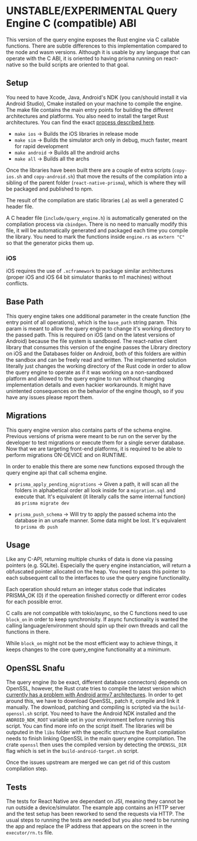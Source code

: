 # UNSTABLE/EXPERIMENTAL Query Engine C (compatible) ABI

This version of the query engine exposes the Rust engine via C callable functions. There are subtle differences to this implementation compared to the node and wasm versions. Although it is usable by any language that can operate with the C ABI, it is oriented to having prisma running on react-native so the build scripts are oriented to that goal.

## Setup

You need to have Xcode, Java, Android's NDK (you can/should install it via Android Studio), Cmake installed on your machine to compile the engine. The make file contains the main entry points for building the different architectures and platforms. You also need to install the target Rust architectures. You can find the exact [process described here](https://ospfranco.com/post/2023/08/11/react-native,-rust-step-by-step-integration-guide/).

- `make ios` → Builds the iOS libraries in release mode
- `make sim` → Builds the simulator arch only in debug, much faster, meant for rapid development
- `make android` → Builds all the android archs
- `make all` → Builds all the archs

Once the libraries have been built there are a couple of extra scripts (`copy-ios.sh` and `copy-android.sh`) that move the results of the compilation into a sibling of the parent folder (`react-native-prisma`), which is where they will be packaged and published to npm.

The result of the compilation are static libraries (.a) as well a generated C header file.

A C header file (`include/query_engine.h`) is automatically generated on the compilation process via `cbindgen`. There is no need to manually modify this file, it will be automatically generated and packaged each time you compile the library. You need to mark the functions inside `engine.rs` as `extern "C"` so that the generator picks them up.

### iOS

iOS requires the use of `.xcframework` to package similar architectures (proper iOS and iOS 64 bit simulator thanks to m1 machines) without conflicts.

## Base Path

This query engine takes one additional parameter in the create function (the entry point of all operations), which is the `base_path` string param. This param is meant to allow the query engine to change it's working directory to the passed path. This is required on iOS (and on the latest versions of Android) because the file system is sandboxed. The react-native client library that consumes this version of the engine passes the Library directory on iOS and the Databases folder on Android, both of this folders are within the sandbox and can be freely read and written. The implemented solution literally just changes the working directory of the Rust code in order to allow the query engine to operate as if it was working on a non-sandboxed platform and allowed to the query engine to run without changing implementation details and even hackier workarounds. It might have unintented consequences on the behavior of the engine though, so if you have any issues please report them.

## Migrations

This query engine version also contains parts of the schema engine. Previous versions of prisma were meant to be run on the server by the developer to test migrations or execute them for a single server database. Now that we are targeting front-end platforms, it is required to be able to perform migrations ON-DEVICE and on RUNTIME.

In order to enable this there are some new functions exposed through the query engine api that call schema engine.

- `prisma_apply_pending_migrations` → Given a path, it will scan all the folders in alphabetical order all look inside for a `migration.sql` and execute that. It's equivalent (it literally calls the same internal function) as `prisma migrate dev`

- `prisma_push_schema` → Will try to apply the passed schema into the database in an unsafe manner. Some data might be lost. It's equivalent to `prisma db push`

## Usage

Like any C-API, returning multiple chunks of data is done via passing pointers (e.g. SQLite). Especially the query engine instanciation, will return a obfuscated pointer allocated on the heap. You need to pass this pointer to each subsequent call to the interfaces to use the query engine functionality.

Each operation should return an integer status code that indicates PRISMA_OK (0) if the opereation finished correctly or different error codes for each possible error.

C calls are not compatible with tokio/async, so the C functions need to use `block_on` in order to keep synchronisity. If async functionality is wanted the calling language/environment should spin up their own threads and call the functions in there.

While `block_on` might not be the most efficient way to achieve things, it keeps changes to the core query_engine functionality at a minimum.

## OpenSSL Snafu

The query engine (to be exact, different database connectors) depends on OpenSSL, however, the Rust crate tries to compile the latest version which [currently has a problem with Android armv7 architectures](https://github.com/openssl/openssl/pull/22181). In order to get around this, we have to download OpenSSL, patch it, compile and link it manually. The download, patching and compiling is scripted via the `build-openssl.sh` script. You need to have the Android NDK installed and the `ANDROID_NDK_ROOT` variable set in your environment before running this script. You can find more info on the script itself. The libraries will be outputed in the `libs` folder with the specific structure the Rust compilation needs to finish linking OpenSSL in the main query engine compilation. The crate `openssl` then uses the compiled version by detecting the `OPENSSL_DIR` flag which is set in the `build-android-target.sh` script.

Once the issues upstream are merged we can get rid of this custom compilation step.

## Tests

The tests for React Native are dependant on JSI, meaning they cannot be run outside a device/simulator. The example app contains an HTTP server and the test setup has been reworked to send the requests via HTTP. The usual steps to running the tests are needed but you also need to be running the app and replace the IP address that appears on the screen in the `executor/rn.ts` file.
